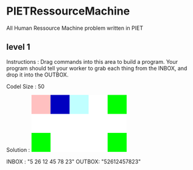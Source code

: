 # PIETRessourceMachine
All Human Ressource Machine problem written in PIET

## level 1 

Instructions : Drag commands into this area to build a program. Your program should tell your worker to grab each thing from the INBOX, and drop it into the OUTBOX.

Codel Size : 50

Solution : ![solution1](solutions/level1.png)

INBOX : "5 26 12 45 78 23"
OUTBOX: "52612457823"